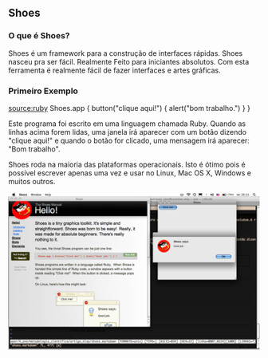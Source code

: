 ## Shoes


### O que é Shoes?

Shoes é um framework para a construção de interfaces rápidas. Shoes nasceu pra ser fácil. Realmente Feito para iniciantes absolutos. Com esta ferramenta é realmente fácil de fazer interfaces e artes gráficas. 

### Primeiro Exemplo
<source:ruby>
Shoes.app { button("clique aqui!") { alert("bom trabalho.") } } 
</source>


Este programa foi escrito em uma linguagem chamada Ruby. Quando as linhas acima forem lidas, uma janela irá aparecer com um botão dizendo "clique aqui!" e quando o botão for clicado, uma mensagem irá aparecer: "Bom trabalho".

Shoes roda na maioria das plataformas operacionais. Isto é ótimo pois é possível escrever apenas uma vez e usar no Linux, Mac OS X, Windows e muitos outros.

![exemplo rodando apartir do manual](shoes_hello_world.png "exemplo rodando no mac")
 

